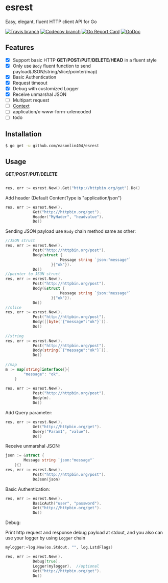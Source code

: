 # esrest 
Easy, elegant, fluent HTTP client API for Go

[![Travis branch](https://img.shields.io/travis/easonlin404/esrest/master.svg)](https://travis-ci.org/easonlin404/esrest)
[![Codecov branch](https://img.shields.io/codecov/c/github/easonlin404/esrest/master.svg)](https://codecov.io/gh/easonlin404/esrest)
[![Go Report Card](https://goreportcard.com/badge/github.com/easonlin404/esrest)](https://goreportcard.com/report/github.com/easonlin404/esrest)
[![GoDoc](https://godoc.org/github.com/easonlin404/esrest?status.svg)](https://godoc.org/github.com/easonlin404/esrest)

## Features
- [x] Support basic HTTP __GET__/__POST__/__PUT__/__DELETE__/__HEAD__  in a fluent style
- [x] Only use `Body` fluent function to send payload(JSON/string/slice/pointer/map) 
- [x] Basic Authentication
- [x] Request timeout 
- [x] Debug with customized Logger
- [x] Receive unmarshal JSON
- [ ] Multipart request
- [ ] [Context](https://golang.org/pkg/context/)
- [ ] application/x-www-form-urlencoded
- [ ] todo

## Installation
```sh
$ go get -u github.com/easonlin404/esrest
```
## Usage

__GET__/__POST__/__PUT__/__DELETE__
```go

res, err := esrest.New().Get("http://httpbin.org/get").Do()

```
Add header (Default ContentType is "application/json")
``` go
res, err := esrest.New().
		    Get("http://httpbin.org/get").
		    Header("MyHader", "headvalue").
		    Do()
```

Sending _JSON_ payload use `Body` chain method same as other:
``` go
//JSON struct
res, err := esrest.New().
		    Post("http://httpbin.org/post").
		    Body(struct {
                 		Message string `json:"message"`
                 	}{"ok"}).
		    Do()
//pointer to JSON struct
res, err := esrest.New().
		    Post("http://httpbin.org/post").
		    Body(&struct {
                 		Message string `json:"message"`
                 	}{"ok"}).
		    Do()		    
//slice
res, err := esrest.New().
		    Post("http://httpbin.org/post").
		    Body([]byte(`{"message":"ok"}`)).
		    Do()
		    
//string
res, err := esrest.New().
		    Post("http://httpbin.org/post").
		    Body(string(`{"message":"ok"}`)).
		    Do()
		    
//map
m := map[string]interface{}{
		"message": "ok",
	}
	
res, err := esrest.New().
		    Post("http://httpbin.org/post").
		    Body(m).
		    Do()
```
Add Query parameter:
``` go
res, err := esrest.New().
		    Get("http://httpbin.org/get").
		    Query("Param1", "value").
		    Do()
```

Receive unmarshal JSON:
``` go
json := &struct {
		Message string `json:"message"`
	}{}
res, err := esrest.New().
		    Post("http://httpbin.org/post").
		    DoJson(json)
```
Basic Authentication:
``` go
res, err := esrest.New().
		    BasicAuth("user", "password").
		    Get("http://httpbin.org/get").
		    Do()
```

Debug:

Print http request and response debug payload at stdout, and you also can use your logger by using `Logger` chain
``` go
mylogger:=log.New(os.Stdout, "", log.LstdFlags)

res, err := esrest.New().
		    Debug(true).
		    Logger(mylogger).  //optional
		    Get("http://httpbin.org/get").
		    Do()
```
